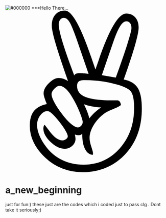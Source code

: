 ![#000000](https://img.shields.io/badge/GitHub-000000?style=for-the-badge&logo=GitHub&logoColor=white) ***Hello There...<svg role="img" viewBox="0 0 24 24" xmlns="http://www.w3.org/2000/svg"><title>AngelList</title><path d="M16.467 9.956c.736-2 1.31-3.651 1.723-4.953.412-1.302.618-2.102.618-2.399 0-.318-.069-.565-.206-.741a.683.683 0 0 0-.569-.264c-.308 0-.62.255-.94.766-.318.511-.67 1.333-1.055 2.465L14.39 9.593zm-2.192 4.434c-.473-.022-.92-.071-1.344-.148a7.126 7.126 0 0 1-1.211-.33c.175.352.332.703.47 1.055.137.352.25.698.337 1.039.264-.33.542-.63.833-.899a6.93 6.93 0 0 1 .915-.717zm-1.863-4.994l-1.78-5.143C10.17 2.945 9.813 2.09 9.56 1.69c-.253-.402-.527-.602-.824-.602a.688.688 0 0 0-.56.264c-.143.175-.215.412-.215.708 0 .506.193 1.385.577 2.638.385 1.253.962 2.895 1.731 4.928a.55.55 0 0 1 .28-.255 1.33 1.33 0 0 1 .495-.074c.066 0 .198.005.396.016.197.011.521.039.972.083zm-1.615 7.961c.186 0 .357-.085.51-.255a.81.81 0 0 0 .231-.552c0-.209-.15-.695-.453-1.46a14.623 14.623 0 0 0-1.129-2.25c-.33-.549-.654-.963-.973-1.244-.318-.28-.62-.42-.906-.42-.23 0-.486.146-.767.437-.28.291-.42.563-.42.816 0 .263.137.66.412 1.187.275.527.643 1.087 1.105 1.68.483.65.94 1.155 1.368 1.517.428.363.769.544 1.022.544zm-4.945-.395c.153.187.368.461.642.824.726 1 1.396 1.5 2.011 1.5a.874.874 0 0 0 .56-.198c.166-.132.248-.27.248-.412 0-.165-.11-.44-.33-.824-.22-.385-.522-.819-.906-1.302-.44-.56-.805-.97-1.096-1.228-.291-.258-.525-.388-.7-.388-.386 0-.74.206-1.064.618-.324.412-.486.899-.486 1.46 0 .45.112.953.338 1.507.225.555.552 1.113.98 1.673a6.543 6.543 0 0 0 2.415 2.003c.962.467 2.025.7 3.19.7 2.143 0 3.937-.799 5.382-2.398 1.445-1.599 2.167-3.601 2.167-6.008 0-.736-.055-1.321-.165-1.755-.11-.434-.29-.75-.544-.948-.45-.374-1.326-.709-2.629-1.006a18.315 18.315 0 0 0-4.08-.445c-.395 0-.675.066-.84.198-.165.132-.247.357-.247.676 0 .747.417 1.288 1.253 1.623.834.336 2.186.503 4.055.503h.675c.154 0 .278.058.371.173.093.116.157.289.19.52-.187.175-.572.376-1.154.601-.583.225-1.028.448-1.335.668a5.92 5.92 0 0 0-1.59 1.722c-.402.665-.603 1.294-.603 1.888 0 .362.085.8.256 1.31.17.511.255.827.255.948v.115l-.033.149c-.483-.033-.865-.316-1.145-.85-.28-.532-.42-1.244-.42-2.134v-.148a.912.912 0 0 1-.256.165.726.726 0 0 1-.272.05c-.099 0-.192-.009-.28-.026a2.869 2.869 0 0 1-.297-.074 2.917 2.917 0 0 1 .099.627c0 .406-.16.755-.478 1.046a1.63 1.63 0 0 1-1.137.437c-.693 0-1.396-.338-2.11-1.014-.715-.675-1.072-1.337-1.072-1.986 0-.12.014-.228.041-.321a.552.552 0 0 1 .14-.24zm11.802-6.726c.989.187 1.687.605 2.093 1.253.407.649.61 1.67.61 3.066 0 2.77-.832 5.036-2.497 6.8C16.195 23.118 14.066 24 11.473 24a8.254 8.254 0 0 1-2.976-.552 7.368 7.368 0 0 1-2.48-1.541c-.792-.726-1.385-1.492-1.78-2.3a5.58 5.58 0 0 1-.594-2.48c0-.946.203-1.676.61-2.193.406-.516 1.049-.868 1.928-1.055a8.824 8.824 0 0 1-.362-.972c-.077-.264-.116-.467-.116-.61 0-.495.261-1 .783-1.517.522-.516 1.014-.774 1.475-.774.198 0 .407.035.627.107.22.071.472.19.758.354C8.5 8.071 7.885 6.223 7.5 4.92c-.385-1.302-.577-2.2-.577-2.695 0-.681.176-1.222.528-1.623C7.802.2 8.28 0 8.885 0c1.032 0 2.34 2.308 3.923 6.923.274.791.483 1.401.626 1.83l.511-1.45C15.527 2.73 16.89.444 18.033.444c.56 0 1.008.19 1.343.569.336.379.503.887.503 1.524 0 .484-.184 1.369-.552 2.654-.368 1.286-.926 2.967-1.673 5.044"/></svg>
# a_new_beginning
just for fun:)
these just are the codes which i coded just to pass clg . Dont take it seriously;)
